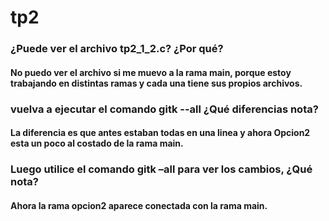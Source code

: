 # tp2 

### ¿Puede ver el archivo tp2_1_2.c? ¿Por qué? 
#### No puedo ver el archivo si me muevo a la rama main, porque estoy trabajando en distintas ramas y cada una tiene sus propios archivos.

### vuelva a ejecutar el comando gitk --all ¿Qué diferencias nota?

#### La diferencia es que antes estaban todas en una linea y ahora Opcion2 esta un poco al costado de la rama main.

### Luego utilice el comando gitk –all para ver los cambios, ¿Qué nota?

#### Ahora la rama opcion2 aparece conectada con la rama main.

